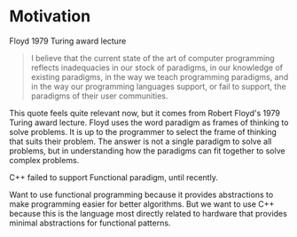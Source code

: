 # Motivation


Floyd 1979 Turing award lecture

> I believe that the current state of the art of computer programming reflects inadequacies in our stock of paradigms, in our knowledge of existing paradigms, in the way we teach programming paradigms, and in the way our programming languages support, or fail to support, the paradigms of their user communities.

This quote feels quite relevant now, but it comes from Robert Floyd's 1979 Turing award lecture. Floyd uses the word paradigm as frames of thinking to solve problems. It is up to the programmer to select the frame of thinking that suits their problem. The answer is not a single paradigm to solve all problems, but in understanding how the paradigms can fit together to solve complex problems.

C++ failed to support Functional paradigm, until recently.


Want to use functional programming because it provides abstractions to make programming easier for better algorithms. But we want to use C++ because this is the language most directly related to hardware that provides minimal abstractions for functional patterns.
